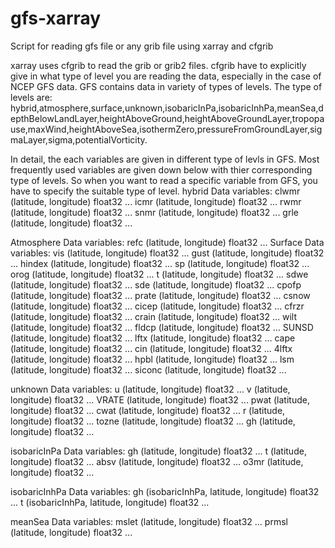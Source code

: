 # gfs-xarray
Script for reading gfs file or any grib file using xarray and cfgrib

xarray uses cfgrib to read the grib or grib2 files. cfgrib have to explicitly give in what type of level you are reading the data, especially in the case of NCEP GFS data. GFS contains data in variety of types of levels.
The type of levels are: 
hybrid,atmosphere,surface,unknown,isobaricInPa,isobaricInhPa,meanSea,depthBelowLandLayer,heightAboveGround,heightAboveGroundLayer,tropopause,maxWind,heightAboveSea,isothermZero,pressureFromGroundLayer,sigmaLayer,sigma,potentialVorticity.

In detail, the each variables are given in different type of levls in GFS. Most frequently used variables are given down below with thier corresponding type of levels. So when you want to read a specific variable from GFS, you have to specify the suitable type of level.
hybrid
Data variables:
    clwmr       (latitude, longitude) float32 ...
    icmr        (latitude, longitude) float32 ...
    rwmr        (latitude, longitude) float32 ...
    snmr        (latitude, longitude) float32 ...
    grle        (latitude, longitude) float32 ...
    
Atmosphere
Data variables:
    refc        (latitude, longitude) float32 ...
Surface
Data variables:
    vis         (latitude, longitude) float32 ...
    gust        (latitude, longitude) float32 ...
    hindex      (latitude, longitude) float32 ...
    sp          (latitude, longitude) float32 ...
    orog        (latitude, longitude) float32 ...
    t           (latitude, longitude) float32 ...
    sdwe        (latitude, longitude) float32 ...
    sde         (latitude, longitude) float32 ...
    cpofp       (latitude, longitude) float32 ...
    prate       (latitude, longitude) float32 ...
    csnow       (latitude, longitude) float32 ...
    cicep       (latitude, longitude) float32 ...
    cfrzr       (latitude, longitude) float32 ...
    crain       (latitude, longitude) float32 ...
    wilt        (latitude, longitude) float32 ...
    fldcp       (latitude, longitude) float32 ...
    SUNSD       (latitude, longitude) float32 ...
    lftx        (latitude, longitude) float32 ...
    cape        (latitude, longitude) float32 ...
    cin         (latitude, longitude) float32 ...
    4lftx       (latitude, longitude) float32 ...
    hpbl        (latitude, longitude) float32 ...
    lsm         (latitude, longitude) float32 ...
    siconc      (latitude, longitude) float32 ...
    
unknown
Data variables:
    u           (latitude, longitude) float32 ...
    v           (latitude, longitude) float32 ...
    VRATE       (latitude, longitude) float32 ...
    pwat        (latitude, longitude) float32 ...
    cwat        (latitude, longitude) float32 ...
    r           (latitude, longitude) float32 ...
    tozne       (latitude, longitude) float32 ...
    gh          (latitude, longitude) float32 ...

isobaricInPa
Data variables:
    gh            (latitude, longitude) float32 ...
    t             (latitude, longitude) float32 ...
    absv          (latitude, longitude) float32 ...
    o3mr          (latitude, longitude) float32 ...

isobaricInhPa
Data variables:
    gh             (isobaricInhPa, latitude, longitude) float32 ...
    t              (isobaricInhPa, latitude, longitude) float32 ...

meanSea
Data variables:
    mslet       (latitude, longitude) float32 ...
    prmsl       (latitude, longitude) float32 ...
    
